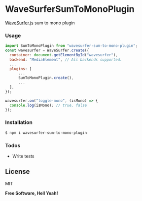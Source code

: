 # WaveSurferSumToMonoPlugin

[WaveSurfer.js](https://wavesurfer-js.org/) sum to mono plugin

### Usage

```js
import SumToMonoPlugin from "wavesurfer-sum-to-mono-plugin";
const wavesurfer = WaveSurfer.create({
  container: document.getElementById("wavesurfer"),
  backend: "MediaElement", // All backends supported.
  ...
  plugins: [
      ...
      SumToMonoPlugin.create(),
      ...
  ],
});

wavesurfer.on("toggle-mono", (isMono) => {
  console.log(isMono); // true, false
});
```

### Installation

```sh
$ npm i wavesurfer-sum-to-mono-plugin
```

### Todos

- Write tests

## License

MIT

**Free Software, Hell Yeah!**

[git-repo-url]: https://github.com/whthT/wavesurfer-sum-to-mono-plugin
[wavesurfer.js]: https://wavesurfer-js.org
[whtht]: https://github.com/whthT
[node.js]: http://nodejs.org
